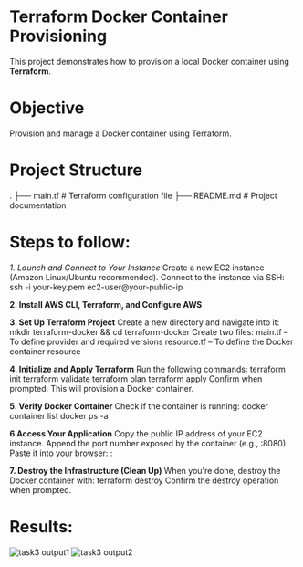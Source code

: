 # Terraform Docker Container Provisioning

This project demonstrates how to provision a local Docker container using **Terraform**.

# Objective

Provision and manage a Docker container using Terraform.

# Project Structure

. ├── main.tf # Terraform configuration file ├── README.md # Project documentation

# Steps to follow:

*1. Launch and Connect to Your Instance*
Create a new EC2 instance (Amazon Linux/Ubuntu recommended).
Connect to the instance via SSH:
ssh -i your-key.pem ec2-user@your-public-ip

**2. Install AWS CLI, Terraform, and Configure AWS**
   
**3. Set Up Terraform Project**
Create a new directory and navigate into it:
mkdir terraform-docker && cd terraform-docker
Create two files:
main.tf – To define provider and required versions
resource.tf – To define the Docker container resource

**4. Initialize and Apply Terraform**
Run the following commands:
terraform init
terraform validate
terraform plan
terraform apply
Confirm when prompted. This will provision a Docker container.

**5. Verify Docker Container**
Check if the container is running:
docker container list
docker ps -a

**6 Access Your Application**
Copy the public IP address of your EC2 instance.
Append the port number exposed by the container (e.g., :8080).
Paste it into your browser:
<your-ec2-public-ip>:<port>

**7. Destroy the Infrastructure (Clean Up)**
When you're done, destroy the Docker container with:
terraform destroy
Confirm the destroy operation when prompted.
   
# Results:

![task3 output1](https://github.com/user-attachments/assets/56e7adbd-222a-4f4d-8e51-e2ed82c8227f)
![task3 output2](https://github.com/user-attachments/assets/0096fd08-0f61-4d5a-8902-004c2a35d49b)



